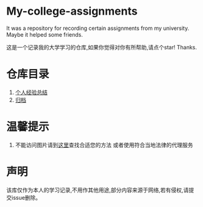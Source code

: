 # My-college-assignments

It was a repository for recording certain assignments from my university. Maybe it helped some friends.

这是一个记录我的大学学习的仓库,如果你觉得对你有所帮助,请点个star! Thanks.

# 仓库目录

1. [个人经验总结](./myexperience/index.md)
2. [归档](./archive/index.md)

# 温馨提示

1. 不能访问图片请到[这里](https://www.bing.com/search?q=github+%E5%9B%BE%E7%89%87%E6%97%A0%E6%B3%95%E8%AE%BF%E9%97%AE&mkt=zh-CN)查找合适您的方法 或者使用符合当地法律的代理服务

# 声明

该库仅作为本人的学习记录,不用作其他用途,部分内容来源于网络,若有侵权,请提交issue删除。
